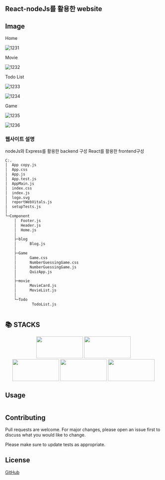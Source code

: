 ## React-nodeJs를 활용한 website



## Image





Home

![1231](https://github.com/rjswh0503/final-react-website/assets/141482043/1cbc4843-af8c-4d0f-a217-492ddcf4557e)

Movie

![1232](https://github.com/rjswh0503/final-react-website/assets/141482043/4d45dc6d-fc83-40af-a961-9d06c64b3d2b)

Todo List

![1233](https://github.com/rjswh0503/final-react-website/assets/141482043/9ea10669-4c29-4873-971a-18b955b4799f)

![1234](https://github.com/rjswh0503/final-react-website/assets/141482043/34348bbf-14cb-403e-baa1-a27bdb53c952)

Game

![1235](https://github.com/rjswh0503/final-react-website/assets/141482043/fb8775af-249d-4271-ab71-6e97b55b587a)

![1236](https://github.com/rjswh0503/final-react-website/assets/141482043/d76d9620-ada0-4e9a-bbb4-b58f9b99df64)


### 웹사이트 설명 

nodeJs와 Express를 활용한 backend 구성
React를 활용한 frontend구성

```bash
C:.
│  App copy.js
│  App.css
│  App.js
│  App.test.js
│  AppMain.js
│  index.css
│  index.js
│  logo.svg
│  reportWebVitals.js
│  setupTests.js
│
└─Component
    │  Footer.js
    │  Header.js
    │  Home.js
    │
    ├─blog
    │      Blog.js
    │
    ├─Game
    │      Game.css
    │      NumberGuessingGame.css
    │      NumberGuessingGame.js
    │      QuizApp.js
    │
    ├─movie
    │      MovieCard.js
    │      MovieList.js
    │
    └─Todo
            TodoList.js
```

```bash

```




## 📚 STACKS
<div align=center> 
<img src="https://img.shields.io/badge/react-61DAFB?style=for-the-badge&logo=reactos&logoColor=black" width="150px", height="70px">
<img src="https://img.shields.io/badge/oracle-F80000?style=for-the-badge&logo=oracle&logoColor=white" width="150px", height="70px">
    <br>
<img src="https://img.shields.io/badge/node.js-339933?style=for-the-badge&logo=Node.js&logoColor=white" width="150px", height="70px">
<img src="https://img.shields.io/badge/express-000000?style=for-the-badge&logo=express&logoColor=white" width="150px", height="70px">
<img src="https://img.shields.io/badge/bootstrap-7952B3?style=for-the-badge&logo=bootstrap&logoColor=white" width="150px", height="70px">
</div>

## Usage

```React

```

## Contributing

Pull requests are welcome. For major changes, please open an issue first
to discuss what you would like to change.

Please make sure to update tests as appropriate.

## License

[GitHub](https://github.com/rjswh0503/)
